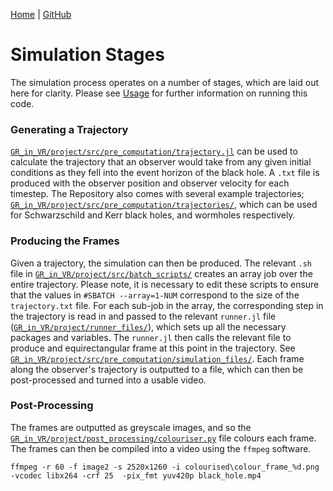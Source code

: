 [Home](https://raichkel.github.io/GR_in_VR/) | [GitHub](https://github.com/raichkel/GR_in_VR)
# Simulation Stages

The simulation process operates on a number of stages, which are laid out here for clarity. Please see [Usage](https://raichkel.github.io/GR_in_VR/usage.html) for further information on running this code.

### Generating a Trajectory
[`GR_in_VR/project/src/pre_computation/trajectory.jl`](https://github.com/raichkel/GR_in_VR/blob/main/project/src/pre_computation/trajectory.jl) can be used to calculate the trajectory that an observer would take from any given initial conditions as they fell into the event horizon of the black hole. A `.txt` file is produced with the observer position and observer velocity for each timestep. The Repository also comes with several example trajectories; [`GR_in_VR/project/src/pre_computation/trajectories/`](https://github.com/raichkel/GR_in_VR/tree/main/project/src/pre_computation/trajectories), which can be used for Schwarzschild and Kerr black holes, and wormholes respectively.

### Producing the Frames
Given a trajectory, the simulation can then be produced. The relevant `.sh` file in [`GR_in_VR/project/src/batch_scripts/`](https://github.com/raichkel/GR_in_VR/tree/main/project/src/batch_scripts) creates an array job over the entire trajectory. Please note, it is necessary to edit these scripts to ensure that the values in `#SBATCH --array=1-NUM` correspond to the size of the `trajectory.txt` file. For each sub-job in the array, the corresponding step in the trajectory is read in and passed to the relevant `runner.jl` file ([`GR_in_VR/project/runner_files/`](https://github.com/raichkel/GR_in_VR/tree/main/project/runner_files)), which sets up all the necessary packages and variables. The `runner.jl` then calls the relevant file to produce and equirectangular frame at this point in the trajectory. See [`GR_in_VR/project/src/pre_computation/simulation_files/`](https://github.com/raichkel/GR_in_VR/tree/main/project/src/pre_computation/simulation_files). Each frame along the observer's trajectory is outputted to a file, which can then be post-processed and turned into a usable video.

### Post-Processing
The frames are outputted as greyscale images, and so the [`GR_in_VR/project/post_processing/colouriser.py`](https://github.com/raichkel/GR_in_VR/blob/main/project/post_processing/colouriser.py) file colours each frame. The frames can then be compiled into a video using the `ffmpeg` software.

`ffmpeg -r 60 -f image2 -s 2520x1260 -i colourised\colour_frame_%d.png -vcodec libx264 -crf 25  -pix_fmt yuv420p black_hole.mp4`